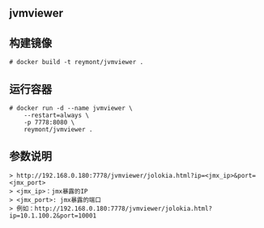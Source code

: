## jvmviewer

## 构建镜像
```
# docker build -t reymont/jvmviewer .
```

## 运行容器
```
# docker run -d --name jvmviewer \
    --restart=always \
    -p 7778:8080 \
	reymont/jvmviewer .
```

## 参数说明
```
> http://192.168.0.180:7778/jvmviewer/jolokia.html?ip=<jmx_ip>&port=<jmx_port>
> <jmx_ip>：jmx暴露的IP
> <jmx_port>: jmx暴露的端口
> 例如：http://192.168.0.180:7778/jvmviewer/jolokia.html?ip=10.1.100.2&port=10001
```
